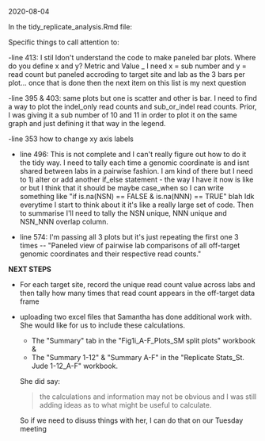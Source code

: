 2020-08-04

In the tidy_replicate_analysis.Rmd file: 

Specific things to call attention to:

-line 413: I stil ldon't understand the code to make paneled bar plots. Where do you define x and y? Metric and Value _ I need x = sub number and y = read count but paneled accroding to target site and lab as the 3 bars per plot... once that is done then the next item on this list is my next question

-line 395 & 403: same plots but one is scatter and other is bar. I need to find a way to plot the indel_only read counts and sub_or_indel read counts. Prior, I was giving it a sub number of 10 and 11 in order to plot it on the same graph and just defining it that way in the legend.

-line 353 how to change xy axis labels

- line 496: This is not complete and I can't really figure out how to do it the tidy way. I need to tally each time a genomic coordinate is and isnt shared between labs in a pairwise fashion. I am kind of there but I need to 1) alter or add another if_else statement  - the way I have it now is like or but I think that it should be maybe case_when so I can write something like "if is.na(NSN) == FALSE & is.na(NNN) == TRUE" blah Idk everytime I start to think about it it's like a really large set of code. Then to summarise I'll need to tally the NSN unique, NNN unique and NSN_NNN overlap column.  

- line 574: I'm passing all 3 plots but it's just repeating the first one 3 times -- "Paneled view of pairwise lab comparisons of all off-target genomic coordinates and their respective read counts."

__NEXT STEPS__

- For each target site, record the unique read count value across labs and then tally how many times that read count appears in the off-target data frame
- uploading two excel files that Samantha has done additional work with. She would like for us to include these calculations. 
  * The "Summary" tab in the "Fig1i_A-F_Plots_SM split plots" workbook 
  & 
  * The "Summary 1-12" & "Summary A-F" in the "Replicate Stats_St. Jude 1-12_A-F" workbook. 
  
  She did say:
  
  > the calculations and information may not be obvious and I was still adding ideas as to what might be useful to calculate.
  
  So if we need to disuss things with her, I can do that on our Tuesday meeting